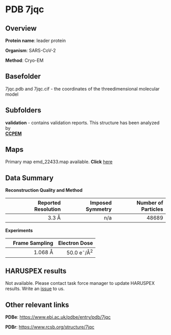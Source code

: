 # PDB 7jqc

## Overview

**Protein name**: leader protein

**Organism**: SARS-CoV-2

**Method**: Cryo-EM



## Basefolder

7jqc.pdb and 7jqc.cif - the coordinates of the threedimensional molecular model

## Subfolders





**validation** - contains validation reports. This structure has been analyzed by <br>     [**CCPEM**](https://github.com/thorn-lab/coronavirus_structural_task_force/tree/master/pdb/leader_protein/SARS-CoV-2/7jqc/validation/ccpem-validation)



## Maps

Primary map emd_22433.map available. **Click** [here](http://ftp.wwpdb.org/pub/emdb/structures/EMD-22433/map/) 

## Data Summary
**Reconstruction Quality and Method**

|   | Reported Resolution | Imposed Symmetry | Number of Particles |
|---|-------------:|----------------:|--------------:|
|   |3.3 Å|n/a|48689|

**Experiments**

|   | Frame Sampling | Electron Dose |
|---|-------------:|----------------:|
|   |1.068 Å|50.0 e<sup>-</sup>/Å<sup>2</sup>|

## HARUSPEX results

Not available. Please contact task force manager to update HARUSPEX results. Write an [issue](https://github.com/thorn-lab/coronavirus_structural_task_force/issues) to us.

## Other relevant links 
**PDBe**:  https://www.ebi.ac.uk/pdbe/entry/pdb/7jqc
 
**PDBr**: https://www.rcsb.org/structure/7jqc 

